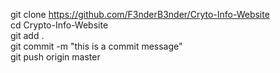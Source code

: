 git clone https://github.com/F3nderB3nder/Cryto-Info-Website  
cd Crypto-Info-Website  
git add .  
git commit -m "this is a commit message"  
git push origin master
